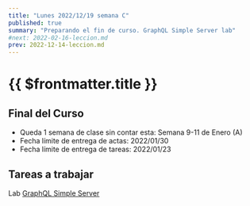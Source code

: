 ```yaml
---
title: "Lunes 2022/12/19 semana C"
published: true
summary: "Preparando el fin de curso. GraphQL Simple Server lab"
#next: 2022-02-16-leccion.md
prev: 2022-12-14-leccion.md
---
```


# {{ $frontmatter.title }}

## Final del Curso

* Queda 1 semana de clase sin contar esta: Semana 9-11 de Enero (A) 
* Fecha límite de entrega de actas: 2022/01/30
* Fecha límite de entrega de tareas: 2022/01/23

## Tareas a trabajar 

Lab [GraphQL Simple Server](/practicas/graphql-server.html)

